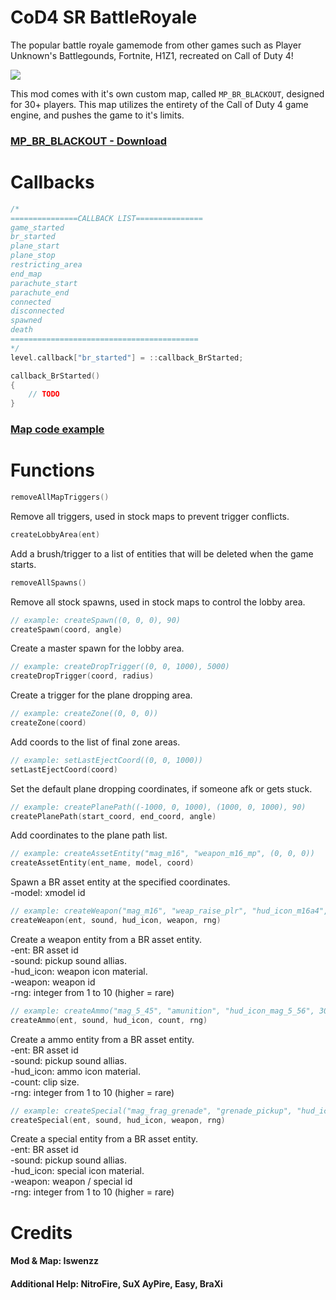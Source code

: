 # CoD4 SR BattleRoyale

The popular battle royale gamemode from other games such as Player Unknown's Battlegounds, Fortnite, H1Z1, recreated on Call of Duty 4!

![](https://iswenzz.com:1337/iswenzz/images/mp_br_blackout/2.jpg)

This mod comes with it's own custom map, called ``MP_BR_BLACKOUT``, designed for 30+ players. This map utilizes the entirety of the Call of Duty 4 game engine, and pushes the game to it's limits.

### [MP_BR_BLACKOUT - Download](https://iswenzz.com:1337/fastdl/usermaps/mp_br_blackout/)

# Callbacks

```c
/* 
===============CALLBACK LIST===============
game_started
br_started
plane_start
plane_stop
restricting_area
end_map
parachute_start
parachute_end
connected
disconnected
spawned
death
==========================================
*/
level.callback["br_started"] = ::callback_BrStarted;

callback_BrStarted()
{
    // TODO
}
```

### [Map code example](https://github.com/Iswenzz/CoD4-Battleroyale/blob/master/maps/mp/mp_creek.gsc)

# Functions
```c
removeAllMapTriggers()
```
Remove all triggers, used in stock maps to prevent trigger conflicts.

```c
createLobbyArea(ent)
```
Add a brush/trigger to a list of entities that will be deleted when the game starts.

```c
removeAllSpawns()
```
Remove all stock spawns, used in stock maps to control the lobby area.

```c
// example: createSpawn((0, 0, 0), 90)
createSpawn(coord, angle)
```
Create a master spawn for the lobby area.

```c
// example: createDropTrigger((0, 0, 1000), 5000)
createDropTrigger(coord, radius)
```
Create a trigger for the plane dropping area.

```c
// example: createZone((0, 0, 0))
createZone(coord)
```
Add coords to the list of final zone areas.

```c
// example: setLastEjectCoord((0, 0, 1000))
setLastEjectCoord(coord)
```
Set the default plane dropping coordinates, if someone afk or gets stuck.

```c
// example: createPlanePath((-1000, 0, 1000), (1000, 0, 1000), 90)
createPlanePath(start_coord, end_coord, angle)
```
Add coordinates to the plane path list.

```c
// example: createAssetEntity("mag_m16", "weapon_m16_mp", (0, 0, 0))
createAssetEntity(ent_name, model, coord)
```
Spawn a BR asset entity at the specified coordinates. \
-model: xmodel id

```c
// example: createWeapon("mag_m16", "weap_raise_plr", "hud_icon_m16a4", "m16_mp", level.RNG_NORMAL)
createWeapon(ent, sound, hud_icon, weapon, rng)
```
Create a weapon entity from a BR asset entity. \
-ent: BR asset id \
-sound: pickup sound allias. \
-hud_icon: weapon icon material. \
-weapon: weapon id \
-rng: integer from 1 to 10 (higher = rare)

```c
// example: createAmmo("mag_5_45", "amunition", "hud_icon_mag_5_56", 30, level.RNG_NORMAL)
createAmmo(ent, sound, hud_icon, count, rng)
```
Create a ammo entity from a BR asset entity. \
-ent: BR asset id \
-sound: pickup sound allias. \
-hud_icon: ammo icon material. \
-count: clip size. \
-rng: integer from 1 to 10 (higher = rare)

```c
// example: createSpecial("mag_frag_grenade", "grenade_pickup", "hud_icon_grenade", "frag_grenade_mp", level.RNG_SMALL)
createSpecial(ent, sound, hud_icon, weapon, rng)
```
Create a special entity from a BR asset entity. \
-ent: BR asset id \
-sound: pickup sound allias. \
-hud_icon: special icon material. \
-weapon: weapon / special id \
-rng: integer from 1 to 10 (higher = rare)

# Credits
#### Mod & Map: Iswenzz

#### Additional Help: NitroFire, SuX AyPire, Easy, BraXi

